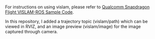 For instructions on using vislam, please refer to [Qualcomm Snapdragon Flight VISLAM-ROS Sample Code](https://github.com/ATLFlight/ros-examples).

In this repository, I added a trajectory topic (vislam/path) which can be viewed in RVIZ, and an image preview (vislam/image) for the image captured through camera.
